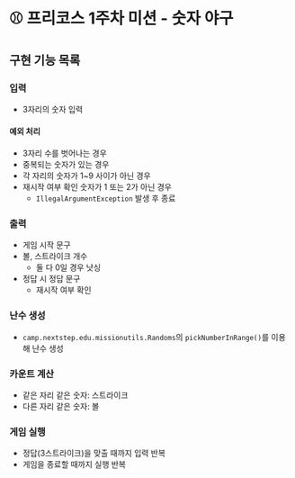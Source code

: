 # ⚾ 프리코스 1주차 미션 - 숫자 야구
## 구현 기능 목록

### 입력
+ 3자리의 숫자 입력
#### 예외 처리
+ 3자리 수를 벗어나는 경우
+ 중복되는 숫자가 있는 경우
+ 각 자리의 숫자가 1~9 사이가 아닌 경우 
+ 재시작 여부 확인 숫자가 1 또는 2가 아닌 경우
    + `IllegalArgumentException` 발생 후 종료

### 출력
+ 게임 시작 문구
+ 볼, 스트라이크 개수
  + 둘 다 0일 경우 낫싱
+ 정답 시 정답 문구
  + 재시작 여부 확인

### 난수 생성
+ `camp.nextstep.edu.missionutils.Randoms`의 `pickNumberInRange()`를 이용해 난수 생성

### 카운트 계산
+ 같은 자리 같은 숫자: 스트라이크
+ 다른 자리 같은 숫자: 볼

### 게임 실행
+ 정답(3스트라이크)을 맞출 때까지 입력 반복
+ 게임을 종료할 때까지 실행 반복
